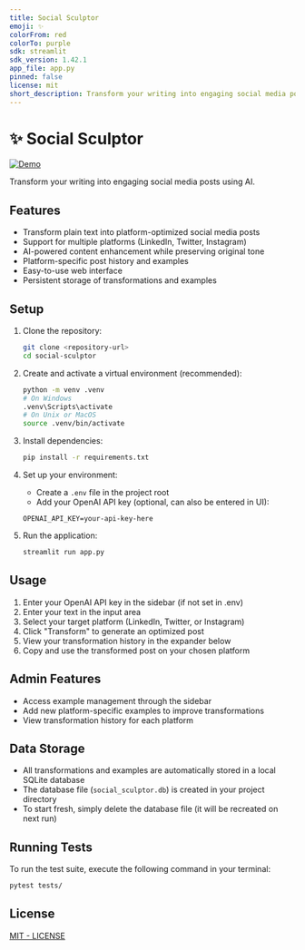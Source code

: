 ```yaml
---
title: Social Sculptor
emoji: ✨
colorFrom: red
colorTo: purple
sdk: streamlit
sdk_version: 1.42.1
app_file: app.py
pinned: false
license: mit
short_description: Transform your writing into engaging social media posts
---
```

<!-- The YAML above is required for Hugging Face Spaces. -->

# ✨ Social Sculptor

[![Demo](https://img.shields.io/badge/Demo-Hugging%20Face-yellow)](https://huggingface.co/spaces/hkhaira/social-sculptor)

Transform your writing into engaging social media posts using AI.

## Features

- Transform plain text into platform-optimized social media posts
- Support for multiple platforms (LinkedIn, Twitter, Instagram)
- AI-powered content enhancement while preserving original tone
- Platform-specific post history and examples
- Easy-to-use web interface
- Persistent storage of transformations and examples

## Setup

1. Clone the repository:
   ```bash
   git clone <repository-url>
   cd social-sculptor
   ```

2. Create and activate a virtual environment (recommended):
   ```bash
   python -m venv .venv
   # On Windows
   .venv\Scripts\activate
   # On Unix or MacOS
   source .venv/bin/activate
   ```

3. Install dependencies:
   ```bash
   pip install -r requirements.txt
   ```

4. Set up your environment:
   - Create a `.env` file in the project root
   - Add your OpenAI API key (optional, can also be entered in UI):
   ```
   OPENAI_API_KEY=your-api-key-here
   ```

5. Run the application:
   ```bash
   streamlit run app.py
   ```

## Usage

1. Enter your OpenAI API key in the sidebar (if not set in .env)
2. Enter your text in the input area
3. Select your target platform (LinkedIn, Twitter, or Instagram)
4. Click "Transform" to generate an optimized post
5. View your transformation history in the expander below
6. Copy and use the transformed post on your chosen platform

## Admin Features

- Access example management through the sidebar
- Add new platform-specific examples to improve transformations
- View transformation history for each platform

## Data Storage

- All transformations and examples are automatically stored in a local SQLite database
- The database file (`social_sculptor.db`) is created in your project directory
- To start fresh, simply delete the database file (it will be recreated on next run)


## Running Tests

To run the test suite, execute the following command in your terminal:
```bash
pytest tests/
```

## License

[MIT - LICENSE](LICENSE)
